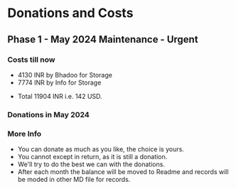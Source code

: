 # Donations and Costs

## Phase 1 - May 2024 Maintenance - Urgent

### Costs till now
* 4130 INR by Bhadoo for Storage
* 7774 INR by Info for Storage
- Total 11904 INR i.e. 142 USD.

### Donations in May 2024


### More Info
* You can donate as much as you like, the choice is yours.
* You cannot except in return, as it is still a donation.
* We'll try to do the best we can with the donations.
* After each month the balance will be moved to Readme and records will be moded in other MD file for records.
